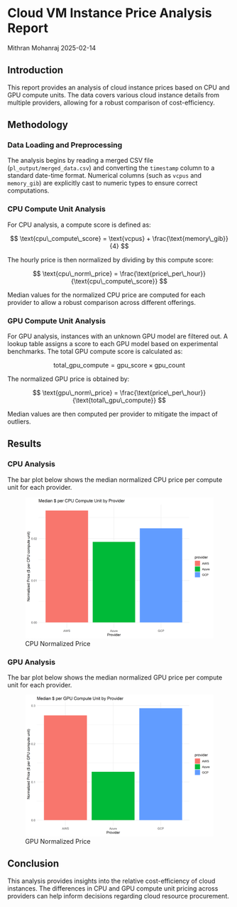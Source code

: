 Cloud VM Instance Price Analysis Report
================
Mithran Mohanraj
2025-02-14

## Introduction

This report provides an analysis of cloud instance prices based on CPU
and GPU compute units. The data covers various cloud instance details
from multiple providers, allowing for a robust comparison of
cost-efficiency.

## Methodology

### Data Loading and Preprocessing

The analysis begins by reading a merged CSV file
(`pl_output/merged_data.csv`) and converting the `timestamp` column to a
standard date-time format. Numerical columns (such as `vcpus` and
`memory_gib`) are explicitly cast to numeric types to ensure correct
computations.

### CPU Compute Unit Analysis

For CPU analysis, a compute score is defined as:

$$
\text{cpu\_compute\_score} = \text{vcpus} + \frac{\text{memory\_gib}}{4}
$$

The hourly price is then normalized by dividing by this compute score:

$$
\text{cpu\_norm\_price} = \frac{\text{price\_per\_hour}}{\text{cpu\_compute\_score}}
$$

Median values for the normalized CPU price are computed for each
provider to allow a robust comparison across different offerings.

### GPU Compute Unit Analysis

For GPU analysis, instances with an unknown GPU model are filtered out.
A lookup table assigns a score to each GPU model based on experimental
benchmarks. The total GPU compute score is calculated as:

$$
\text{total\_gpu\_compute} = \text{gpu\_score} \times \text{gpu\_count}
$$

The normalized GPU price is obtained by:

$$
\text{gpu\_norm\_price} = \frac{\text{price\_per\_hour}}{\text{total\_gpu\_compute}}
$$

Median values are then computed per provider to mitigate the impact of
outliers.

## Results

### CPU Analysis

The bar plot below shows the median normalized CPU price per compute
unit for each provider.

<figure>
<img src="r_output/cpu_norm_price_by_provider.png"
alt="CPU Normalized Price" />
<figcaption aria-hidden="true">CPU Normalized Price</figcaption>
</figure>

### GPU Analysis

The bar plot below shows the median normalized GPU price per compute
unit for each provider.

<figure>
<img src="r_output/gpu_norm_price_by_provider.png"
alt="GPU Normalized Price" />
<figcaption aria-hidden="true">GPU Normalized Price</figcaption>
</figure>

## Conclusion

This analysis provides insights into the relative cost-efficiency of
cloud instances. The differences in CPU and GPU compute unit pricing
across providers can help inform decisions regarding cloud resource
procurement.
